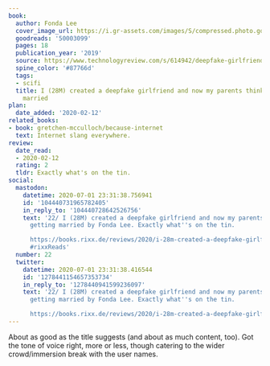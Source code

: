 ```yaml
---
book:
  author: Fonda Lee
  cover_image_url: https://i.gr-assets.com/images/S/compressed.photo.goodreads.com/books/1577497218l/50003099._SX318_.jpg
  goodreads: '50003099'
  pages: 18
  publication_year: '2019'
  source: https://www.technologyreview.com/s/614942/deepfake-girlfriend-fiction-story/
  spine_color: '#87766d'
  tags:
  - scifi
  title: I (28M) created a deepfake girlfriend and now my parents think we’re getting
    married
plan:
  date_added: '2020-02-12'
related_books:
- book: gretchen-mcculloch/because-internet
  text: Internet slang everywhere.
review:
  date_read:
  - 2020-02-12
  rating: 2
  tldr: Exactly what's on the tin.
social:
  mastodon:
    datetime: 2020-07-01 23:31:38.756941
    id: '104440731965782405'
    in_reply_to: '104440728642526756'
    text: '22/ I (28M) created a deepfake girlfriend and now my parents think we’re
      getting married by Fonda Lee. Exactly what''s on the tin.

      https://books.rixx.de/reviews/2020/i-28m-created-a-deepfake-girlfriend-and-now-my-parents-think-were-getting-married/
      #rixxReads'
  number: 22
  twitter:
    datetime: 2020-07-01 23:31:38.416544
    id: '1278441154657353734'
    in_reply_to: '1278440941599236097'
    text: '22/ I (28M) created a deepfake girlfriend and now my parents think we’re
      getting married by Fonda Lee. Exactly what''s on the tin.

      https://books.rixx.de/reviews/2020/i-28m-created-a-deepfake-girlfriend-and-now-my-parents-think-were-getting-married/'
---
```


About as good as the title suggests (and about as much content, too). Got the tone of voice right, more or less, though
catering to the wider crowd/immersion break with the user names.
